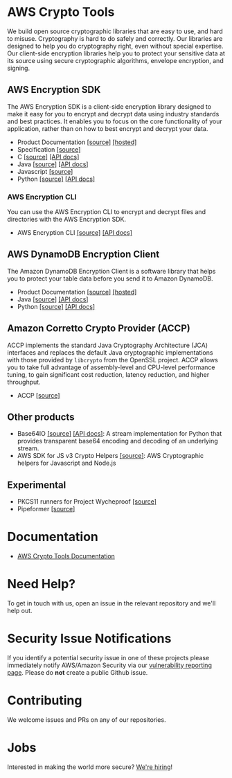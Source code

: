 # AWS Crypto Tools

We build open source cryptographic libraries that are easy to use, and hard to misuse.
Cryptography is hard to do safely and correctly.
Our libraries are designed to help you do cryptography right, even without special expertise.
Our client-side encryption libraries help you to protect your sensitive data
at its source using secure cryptographic algorithms, envelope encryption, and signing.

## AWS Encryption SDK
The AWS Encryption SDK is a client-side encryption library
designed to make it easy for you to encrypt and decrypt data using industry standards and best practices.
It enables you to focus on the core functionality of your application,
rather than on how to best encrypt and decrypt your data.

- Product Documentation
    [[source]](https://github.com/awsdocs/aws-encryption-sdk-docs)
    [[hosted]](https://docs.aws.amazon.com/encryption-sdk/latest/developer-guide/introduction.html)
- Specification
    [[source]](https://github.com/awslabs/aws-encryption-sdk-specification)
- C
    [[source]](https://github.com/aws/aws-encryption-sdk-c)
    [[API docs]](https://aws.github.io/aws-encryption-sdk-c/html)
- Java
    [[source]](https://github.com/aws/aws-encryption-sdk-java)
    [[API docs]](https://aws.github.io/aws-encryption-sdk-java/javadoc)
- Javascript
    [[source]](https://github.com/awslabs/aws-encryption-sdk-javascript)
- Python
    [[source]](https://github.com/aws/aws-encryption-sdk-python)
    [[API docs]](https://aws-encryption-sdk-python.readthedocs.io)

### AWS Encryption CLI
You can use the AWS Encryption CLI to encrypt and decrypt files and directories with the AWS Encryption SDK.
- AWS Encryption CLI
    [[source]](https://github.com/aws/aws-encryption-sdk-cli)
    [[API docs]](https://aws-encryption-sdk-cli.readthedocs.io)

## AWS DynamoDB Encryption Client
The Amazon DynamoDB Encryption Client is a software library
that helps you to protect your table data before you send it to Amazon DynamoDB.

- Product Documentation
    [[source]](https://github.com/awsdocs/aws-dynamodb-encryption-docs)
    [[hosted]](https://docs.aws.amazon.com/dynamodb-encryption-client/latest/devguide/what-is-ddb-encrypt.html)
- Java
    [[source]](https://github.com/aws/aws-dynamodb-encryption-java)
    [[API docs]](https://aws.github.io/aws-dynamodb-encryption-java/javadoc)
- Python
    [[source]](https://github.com/aws/aws-dynamodb-encryption-python)
    [[API docs]](https://aws-dynamodb-encryption-python.readthedocs.io)

## Amazon Corretto Crypto Provider (ACCP)
ACCP implements the standard Java Cryptography Architecture (JCA) interfaces
and replaces the default Java cryptographic implementations
with those provided by `libcrypto` from the OpenSSL project.
ACCP allows you to take full advantage of
assembly-level and CPU-level performance tuning,
to gain significant cost reduction, latency reduction, and higher throughput.

- ACCP
    [[source]](https://github.com/corretto/amazon-corretto-crypto-provider)

## Other products
 - Base64IO
    [[source]](https://github.com/aws/base64io-python)
    [[API docs]](https://base64io-python.readthedocs.io):
    A stream implementation for Python that provides transparent base64 encoding and decoding of an underlying stream.
 - AWS SDK for JS v3 Crypto Helpers
    [[source]](https://github.com/aws/aws-sdk-js-crypto-helpers):
    AWS Cryptographic helpers for Javascript and Node.js

## Experimental
 - PKCS11 runners for Project Wycheproof
    [[source]](https://github.com/awslabs/pkcs11-runners-for-project-wycheproof)
 - Pipeformer
    [[source]](https://github.com/awslabs/pipeformer)

# Documentation
- [AWS Crypto Tools Documentation](https://docs.aws.amazon.com/aws-crypto-tools)

# Need Help?
To get in touch with us, open an issue in the relevant repository and we'll help out.

# Security Issue Notifications

If you identify a potential security issue in one of these projects please immediately notify AWS/Amazon Security
via our [vulnerability reporting page](https://aws.amazon.com/security/vulnerability-reporting/).
Please do **not** create a public Github issue.

# Contributing
We welcome issues and PRs on any of our repositories.

# Jobs
Interested in making the world more secure?
[We're hiring](https://www.amazon.jobs/en/search?cities[]=Seattle%2C%20Washington%2C%20USA&business_category[]=amazon-web-services&base_query=crypto%20tools)!
